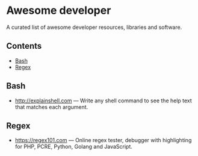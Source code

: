 # Awesome developer 

A curated list of awesome developer resources, libraries and software.

## Contents

- [Bash](#bash)
- [Regex](#regex)


## Bash

- http://explainshell.com — Write any shell command to see the help text that matches each argument.

## Regex

- https://regex101.com — Online regex tester, debugger with highlighting for PHP, PCRE, Python, Golang and JavaScript.
